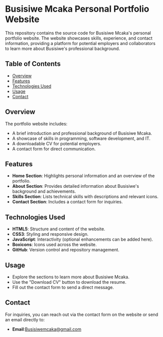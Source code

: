 
# Busisiwe Mcaka Personal Portfolio Website

This repository contains the source code for Busisiwe Mcaka's personal portfolio website. The website showcases skills, experience, and contact information, providing a platform for potential employers and collaborators to learn more about Busisiwe's professional background.

## Table of Contents

- [Overview](#overview)
- [Features](#features)
- [Technologies Used](#technologies-used)
- [Usage](#usage)
- [Contact](#contact)

## Overview

The portfolio website includes:
- A brief introduction and professional background of Busisiwe Mcaka.
- A showcase of skills in programming, software development, and IT.
- A downloadable CV for potential employers.
- A contact form for direct communication.

## Features

- **Home Section**: Highlights personal information and an overview of the portfolio.
- **About Section**: Provides detailed information about Busisiwe's background and achievements.
- **Skills Section**: Lists technical skills with descriptions and relevant icons.
- **Contact Section**: Includes a contact form for inquiries.

## Technologies Used

- **HTML5**: Structure and content of the website.
- **CSS3**: Styling and responsive design.
- **JavaScript**: Interactivity (optional enhancements can be added here).
- **Boxicons**: Icons used across the website.
- **GitHub**: Version control and repository management.

## Usage

- Explore the sections to learn more about Busisiwe Mcaka.
- Use the "Download CV" button to download the resume.
- Fill out the contact form to send a direct message.

## Contact

For inquiries, you can reach out via the contact form on the website or send an email directly to:
- **Email**:Busisiwemcaka@gmail.com
